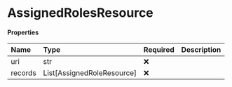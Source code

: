 # AssignedRolesResource

**Properties**

| Name    | Type                       | Required | Description |
| :------ | :------------------------- | :------- | :---------- |
| uri     | str                        | ❌       |             |
| records | List[AssignedRoleResource] | ❌       |             |

<!-- This file was generated by liblab | https://liblab.com/ -->
